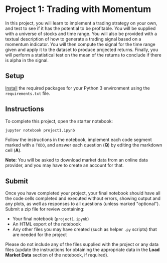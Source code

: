 # Project 1: Trading with Momentum
In this project, you will learn to implement a trading strategy on your own, and test to see if it has the potential to be profitable. You will be supplied with a universe of stocks and time range. You will also be provided with a textual description of how to generate a trading signal based on a momentum indicator. You will then compute the signal for the time range given and apply it to the dataset to produce projected returns. Finally, you will perform a statistical test on the mean of the returns to conclude if there is alpha in the signal.
## Setup
[Install](https://pip.pypa.io/en/stable/user_guide/#requirements-files) the required packages for your Python 3 environment using the `requirements.txt` file.
## Instructions

To complete this project, open the starter notebook:

```bash
jupyter notebook project1.ipynb
```

Follow the instructions in the notebook, implement each code segment marked with a `TODO`, and answer each question (**Q**) by editing the markdown cell (**A**).

**Note**: You will be asked to download market data from an online data provider, and you may have to create an account for that.


## Submit

Once you have completed your project, your final notebook should have all the code cells completed and executed without errors, showing output and any plots, as well as responses to all questions (unless marked "optional"). Submit a zip file for review containing:

- Your final notebook (`project1.ipynb`)
- An HTML export of the notebook
- Any other files you may have created (such as helper `.py` scripts) that are needed for the project

Please do not include any of the files supplied with the project or any data files (update the instructions for obtaining the appropriate data in the **Load Market Data** section of the notebook, if required).
